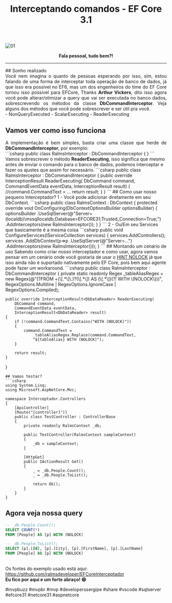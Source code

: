 ﻿---
title: "Interceptando comandos - EF Core 3.1"
comments: true
excerpt_separator: "Ler mais"
categories:
  - Dica
---

![01]({{site.url}}{{site.baseurl}}/assets/images/efcoreinterception.png)

<center><strong>Fala pessoal, tudo bem?!</strong></center>
<hr> 
## Sonho realizado
<div style="text-align: justify;">
Você nem imagina o quanto de pessoas esperando por isso, sim, estou falando de uma forma de interceptar toda operação de banco de dados, já que isso era possível no EF6, mas um dos engenheiros do 
time do EF Core tornou isso possível para EFCore, Thanks <b>Arthur Vickers</b>, dito isso agora você pode alterar/otimizar a query que vai ser executada 
no banco dados, sobrescrevendo os métodos da classe <b>DbCommandInterceptor</b>. Veja alguns dos métodos que você pode sobrescrever 
e ser útil pra você.
</div> 
- NonQueryExecuted
- ScalarExecuting
- ReaderExecuting

## Vamos ver como isso funciona
<div style="text-align: justify;">
A implementação é bem simples, basta criar uma classe que herde de <b>DbCommandInterceptor</b>, por exemplo:
</div> 
```csharp
public class RalmsInterceptor : DbCommandInterceptor
{
}
```
Vamos sobrescrever o método <b>ReaderExecuting</b>, isso significa que mesmo antes de enviar o comando para o banco de dados, 
podemos interceptar e fazer os ajustes que assim for necessário.
```csharp
public class RalmsInterceptor : DbCommandInterceptor
{
    public override InterceptionResult<DbDataReader> ReaderExecuting(
        DbCommand command, 
        CommandEventData eventData, 
        InterceptionResult<DbDataReader> result)
    {
        //command.CommandText = ...
        return result;
    }
}
```
## Como usar nosso pequeno Interceptador?
1 - Você pode adicionar diretamente em seu DbContext.
```csharp
public class RalmsContext : DbContext
{
    protected override void OnConfiguring(DbContextOptionsBuilder optionsBuilder)
    {
        optionsBuilder
            .UseSqlServer(@"Server=(localdb)\mssqllocaldb;Database=EFCORE31;Trusted_Connection=True;")
            .AddInterceptors(new RalmsInterceptor());
    }
}
```
2 - Ou/Em seu Services que basicamente é a mesma coisa
```csharp
public void ConfigureServices(IServiceCollection services)
{
    services.AddControllers();
    services
        .AddDbContext<RalmsContext>(p=>p
            .UseSqlServer(@"Server=...")
            .AddInterceptors(new RalmsInterceptor()));
}
```
## Montando um cenário de uso
Sabendo como criar nosso interceptador e como usar, agora vamos pensar em um cenário onde você gostaria de usar o <a href="https://docs.microsoft.com/pt-br/sql/t-sql/queries/hints-transact-sql-table?view=sql-server-ver15" target="_BLANK" alt="">HINT NOLOCK</a> 
já que isso ainda não é suportado nativamente pelo EF Core, pois bem aqui agente pode fazer um workaround.
```csharp
public class RalmsInterceptor : DbCommandInterceptor
{
    private static readonly Regex _tableAliasRegex =
        new Regex(@"(?<tableAlias>FROM +(\[.*\]\.)?(\[.*\]) AS (\[.*\])(?! WITH \(NOLOCK\)))",
            RegexOptions.Multiline | 
            RegexOptions.IgnoreCase | 
            RegexOptions.Compiled);

    public override InterceptionResult<DbDataReader> ReaderExecuting(
        DbCommand command,
        CommandEventData eventData,
        InterceptionResult<DbDataReader> result)
    {
        if (!command.CommandText.Contains("WITH (NOLOCK)"))
        {
            command.CommandText =
                _tableAliasRegex.Replace(command.CommandText,
                "${tableAlias} WITH (NOLOCK)");
        }

        return result;
    }
}
```
## Vamos testar?
```csharp
using System.Linq;
using Microsoft.AspNetCore.Mvc;

namespace Interceptador.Controllers
{
    [ApiController]
    [Route("[controller]")]
    public class TestController : ControllerBase
    {
        private readonly RalmsContext _db;

        public TestController(RalmsContext sampleContext)
        {
            _db = sampleContext;
        }

        [HttpGet]
        public IActionResult Get()
        {
            _ = _db.People.Count();
            _ = _db.People.ToList();

            return Ok();
        }
    }
}
```

## Agora veja nossa query
```sql
-- _db.People.Count();
SELECT COUNT(*)
FROM [People] AS [p] WITH (NOLOCK)

-- _db.People.ToList();
SELECT [p].[Id], [p].[City], [p].[FirstName], [p].[LastName]
FROM [People] AS [p] WITH (NOLOCK)
```
<br>
Os fontes do exemplo usado está aqui:<br>
<a href="https://github.com/ralmsdeveloper/EFCoreInterceptador" target="_BLANK" alt="">
https://github.com/ralmsdeveloper/EFCoreInterceptador
</a>

<div class="notice--success">
<strong>
 Eu fico por aqui e um forte abraço! 😄 
</strong>
</div> 


 #mvpbuzz #mvpbr #mvp #developerssergipe #share #vscode #sqlserver #efcore31 #netcore31 #aspnetcore<br><br>
